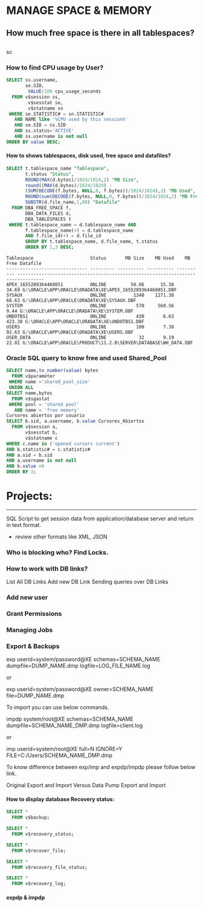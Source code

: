 # MANAGE SPACE & MEMORY
## How much free space is there in all tablespaces?


##

sc



### How to find CPU usage by User?
```sql
SELECT ss.username,
	   se.SID,
		VALUE/100 cpu_usage_seconds
  FROM v$session ss,
  		v$sesstat se,
  		v$statname sn
 WHERE se.STATISTIC# = sn.STATISTIC#
   AND NAME like '%CPU used by this session%'
   AND se.SID = ss.SID
   AND ss.status='ACTIVE'
   AND ss.username is not null
ORDER BY value DESC;
```

#### How to shows tablespaces, disk used, free space and datafiles?

```sql
SELECT t.tablespace_name "Tablespace",
       t.status "Status",
       ROUND(MAX(d.bytes)/1024/1024,2) "MB Size",
       round((MAX(d.bytes)/1024/1024) -
       (SUM(DECODE(f.bytes, NULL,0, f.bytes))/1024/1024),2) "MB Used",
       ROUND(sum(DECODE(f.bytes, NULL,0, f.bytes))/1024/1024,2) "MB Free",
       SUBSTR(d.file_name,1,80) "Datafile"
  FROM DBA_FREE_SPACE f,
       DBA_DATA_FILES d,
       DBA_TABLESPACES t
 WHERE t.tablespace_name = d.tablespace_name AND
       f.tablespace_name(+) = d.tablespace_name
       AND f.file_id(+) = d.file_id
       GROUP BY t.tablespace_name, d.file_name, t.status
       ORDER BY 1,3 DESC;
```
```
Tablespace                     Status       MB Size    MB Used    MB Free Datafile
------------------------------ --------- ---------- ---------- ---------- --------------------------------------------------------------------------------
APEX_1655289364460851          ONLINE         50.06      15.38      34.69 G:\ORACLE\APP\ORACLE\ORADATA\XE\APEX_1655289364460851.DBF
SYSAUX                         ONLINE          1340    1271.38      68.63 G:\ORACLE\APP\ORACLE\ORADATA\XE\SYSAUX.DBF
SYSTEM                         ONLINE           570     560.56       9.44 G:\ORACLE\APP\ORACLE\ORADATA\XE\SYSTEM.DBF
UNDOTBS1                       ONLINE           430       6.63     423.38 G:\ORACLE\APP\ORACLE\ORADATA\XE\UNDOTBS1.DBF
USERS                          ONLINE           100       7.38      92.63 G:\ORACLE\APP\ORACLE\ORADATA\XE\USERS.DBF
USER_DATA                      ONLINE            32       9.19      22.81 G:\ORACLE\APP\ORACLE\PRODUCT\11.2.0\SERVER\DATABASE\WH_DATA.DBF
```


### Oracle SQL query to know free and used Shared_Pool
```sql
SELECT name,to_number(value) bytes
  FROM v$parameter
 WHERE name ='shared_pool_size'
 UNION ALL
SELECT name,bytes
  FROM v$sgastat
 WHERE pool = 'shared pool'
   AND name = 'free memory'
Cursores abiertos por usuario
SELECT b.sid, a.username, b.value Cursores_Abiertos
  FROM v$session a,
       v$sesstat b,
       v$statname c
WHERE c.name in ('opened cursors current')
AND b.statistic# = c.statistic#
AND a.sid = b.sid
AND a.username is not null
AND b.value >0
ORDER BY 3;
```



# Projects:
-----------

SQL Script to get session data from application/database server and return in text format.
- review other formats like XML, JSON


### Who is blocking who? Find Locks.

### How to work with DB links?
List All DB Links
Add new DB Link
Sending queries over DB Links
### Add new user
### Grant Permissions
### Managing Jobs
### Export & Backups

exp userid=system/password@XE schemas=SCHEMA_NAME dumpfile=DUMP_NAME.dmp logfile=LOG_FILE_NAME.log

or

exp userid=system/password@XE owner=SCHEMA_NAME file=DUMP_NAME.dmp

To import you can use below commands.

impdp system/root@XE schemas=SCHEMA_NAME dumpfile=SCHEMA_NAME_DMP.dmp logfile=client.log

or

imp userid=system/root@XE full=N IGNORE=Y FILE=C:/Users/SCHEMA_NAME_DMP.dmp

To know difference between exp/imp and expdp/impdp please follow below link.

Original Export and Import Versus Data Pump Export and Import


#### How to display database Recovery status:
```sql
SELECT *
  FROM v$backup;
```
```sql
SELECT *
  FROM v$recovery_status;
```
```sql
SELECT *
  FROM v$recover_file;
```
```sql
SELECT *
  FROM v$recovery_file_status;
```
```sql
SELECT *
  FROM v$recovery_log;
```
#### expdp & impdp
